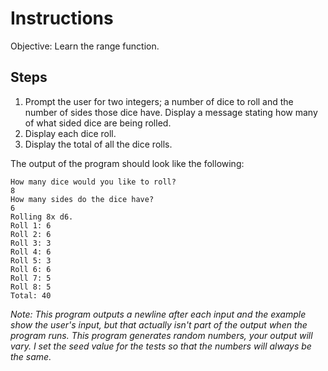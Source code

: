 # Instructions
Objective: Learn the range function.

## Steps
1. Prompt the user for two integers; a number of dice to roll and the number of sides those dice have. Display a message stating how many of what sided dice are being rolled.
2. Display each dice roll.
3. Display the total of all the dice rolls.

The output of the program should look like the following:
```
How many dice would you like to roll?
8
How many sides do the dice have?
6
Rolling 8x d6.
Roll 1: 6
Roll 2: 6
Roll 3: 3
Roll 4: 6
Roll 5: 3
Roll 6: 6
Roll 7: 5
Roll 8: 5
Total: 40
```
*Note: This program outputs a newline after each input and the example show the user's input, but that actually isn't part of the output when the program runs. This program generates random numbers, your output will vary. I set the seed value for the tests so that the numbers will always be the same.*